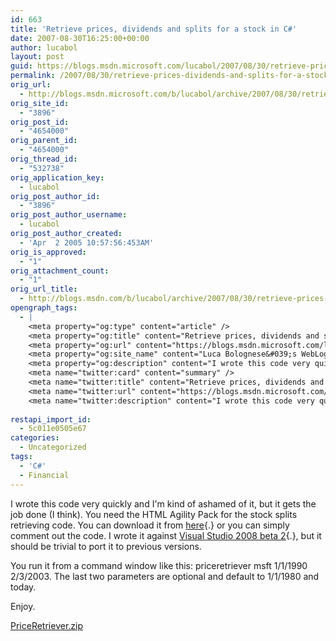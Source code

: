 ```yaml
---
id: 663
title: 'Retrieve prices, dividends and splits for a stock in C#'
date: 2007-08-30T16:25:00+00:00
author: lucabol
layout: post
guid: https://blogs.msdn.microsoft.com/lucabol/2007/08/30/retrieve-prices-dividends-and-splits-for-a-stock-in-c/
permalink: /2007/08/30/retrieve-prices-dividends-and-splits-for-a-stock-in-c/
orig_url:
  - http://blogs.msdn.microsoft.com/b/lucabol/archive/2007/08/30/retrieve-prices-dividends-and-splits-for-a-stock-in-c.aspx
orig_site_id:
  - "3896"
orig_post_id:
  - "4654000"
orig_parent_id:
  - "4654000"
orig_thread_id:
  - "532738"
orig_application_key:
  - lucabol
orig_post_author_id:
  - "3896"
orig_post_author_username:
  - lucabol
orig_post_author_created:
  - 'Apr  2 2005 10:57:56:453AM'
orig_is_approved:
  - "1"
orig_attachment_count:
  - "1"
orig_url_title:
  - http://blogs.msdn.com/b/lucabol/archive/2007/08/30/retrieve-prices-dividends-and-splits-for-a-stock-in-c.aspx
opengraph_tags:
  - |
    <meta property="og:type" content="article" />
    <meta property="og:title" content="Retrieve prices, dividends and splits for a stock in C#" />
    <meta property="og:url" content="https://blogs.msdn.microsoft.com/lucabol/2007/08/30/retrieve-prices-dividends-and-splits-for-a-stock-in-c/" />
    <meta property="og:site_name" content="Luca Bolognese&#039;s WebLog" />
    <meta property="og:description" content="I wrote this code very quickly and I'm kind of ashamed of it, but it gets the job done (I think). You need the HTML Agility Pack for the stock splits retrieving code. You can download it from here&nbsp;or you can simply comment out the code. I wrote it against Visual Studio 2008 beta 2,..." />
    <meta name="twitter:card" content="summary" />
    <meta name="twitter:title" content="Retrieve prices, dividends and splits for a stock in C#" />
    <meta name="twitter:url" content="https://blogs.msdn.microsoft.com/lucabol/2007/08/30/retrieve-prices-dividends-and-splits-for-a-stock-in-c/" />
    <meta name="twitter:description" content="I wrote this code very quickly and I'm kind of ashamed of it, but it gets the job done (I think). You need the HTML Agility Pack for the stock splits retrieving code. You can download it from here&nbsp;or you can simply comment out the code. I wrote it against Visual Studio 2008 beta 2,..." />
    
restapi_import_id:
  - 5c011e0505e67
categories:
  - Uncategorized
tags:
  - 'C#'
  - Financial
---
```

I wrote this code very quickly and I'm kind of ashamed of it, but it gets the job done (I think). You need the HTML Agility Pack for the stock splits retrieving code. You can download it from [here](http://www.codeplex.com/htmlagilitypack/Release/ProjectReleases.aspx?ReleaseId=272){.}&nbsp;or you can simply comment out the code. I wrote it against [Visual Studio 2008 beta 2](http://msdn2.microsoft.com/en-us/vstudio/aa700831.aspx){.}, but it should be trivial to port it to previous versions.

You run it from a command window like this: priceretriever msft 1/1/1990 2/3/2003. The last two parameters are optional and default to 1/1/1980 and today.

Enjoy.

[PriceRetriever.zip](https://msdnshared.blob.core.windows.net/media/MSDNBlogsFS/prod.evol.blogs.msdn.com/CommunityServer.Components.PostAttachments/00/04/65/40/00/PriceRetriever.zip)